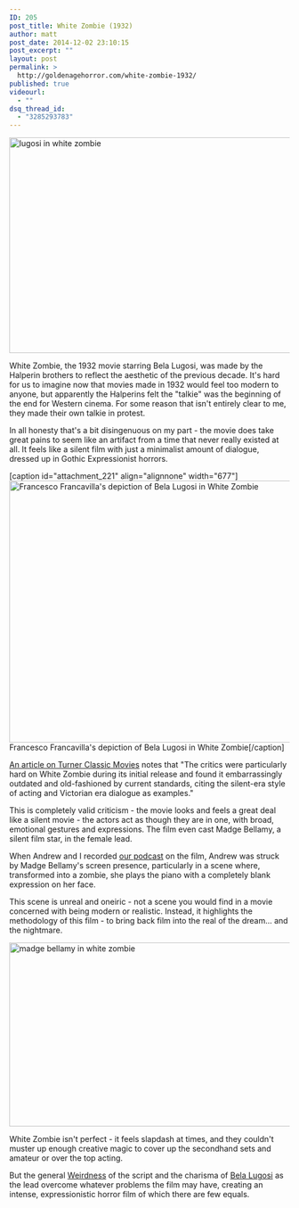 ```yaml
---
ID: 205
post_title: White Zombie (1932)
author: matt
post_date: 2014-12-02 23:10:15
post_excerpt: ""
layout: post
permalink: >
  http://goldenagehorror.com/white-zombie-1932/
published: true
videourl:
  - ""
dsq_thread_id:
  - "3285293783"
---
```

<img class="alignnone size-full wp-image-217" src="http://goldenagehorror.com/wp-content/uploads/2014/12/lugosi-in-white-zombie.jpg" alt="lugosi in white zombie" width="535" height="387" />

White Zombie, the 1932 movie starring Bela Lugosi, was made by the Halperin brothers to reflect the aesthetic of the previous decade. It's hard for us to imagine now that movies made in 1932 would feel too modern to anyone, but apparently the Halperins felt the "talkie" was the beginning of the end for Western cinema. For some reason that isn't entirely clear to me, they made their own talkie in protest.

<!--more-->

In all honesty that's a bit disingenuous on my part - the movie does take great pains to seem like an artifact from a time that never really existed at all. It feels like a silent film with just a minimalist amount of dialogue, dressed up in Gothic Expressionist horrors.

[caption id="attachment_221" align="alignnone" width="677"]<img class="size-full wp-image-221" src="http://goldenagehorror.com/wp-content/uploads/2014/12/francavilla-white-zombie1.jpg" alt="Francesco Francavilla's depiction of Bela Lugosi in White Zombie" width="677" height="470" /> Francesco Francavilla's depiction of Bela Lugosi in White Zombie[/caption]

<a href="http://www.tcm.com/this-month/article/139119%7C549/White-Zombie.html">An article on Turner Classic Movies</a> notes that "The critics were particularly hard on White Zombie during its initial release and found it embarrassingly outdated and old-fashioned by current standards, citing the silent-era style of acting and Victorian era dialogue as examples."

This is completely valid criticism - the movie looks and feels a great deal like a silent movie - the actors act as though they are in one, with broad, emotional gestures and expressions. The film even cast Madge Bellamy, a silent film star, in the female lead.

When Andrew and I recorded <a title="Episode 7: White Zombie" href="http://goldenagehorror.com/episode-7-white-zombie/">our podcast</a> on the film, Andrew was struck by Madge Bellamy's screen presence, particularly in a scene where, transformed into a zombie, she plays the piano with a completely blank expression on her face.

This scene is unreal and oneiric - not a scene you would find in a movie concerned with being modern or realistic. Instead, it highlights the methodology of this film - to bring back film into the real of the dream... and the nightmare.

<img class="alignnone size-full wp-image-219" src="http://goldenagehorror.com/wp-content/uploads/2014/12/bellamy-in-white-zombie.jpg" alt="madge bellamy in white zombie" width="560" height="330" />

White Zombie isn't perfect - it feels slapdash at times, and they couldn't muster up enough creative magic to cover up the secondhand sets and amateur or over the top acting.

But the general <a title="“Capital W” Weirdness" href="http://goldenagehorror.com/capital-w-weirdness/">Weirdness</a> of the script and the charisma of <a title="Bela Lugosi" href="http://goldenagehorror.com/bela-lugosi/">Bela Lugosi</a> as the lead overcome whatever problems the film may have, creating an intense, expressionistic horror film of which there are few equals.